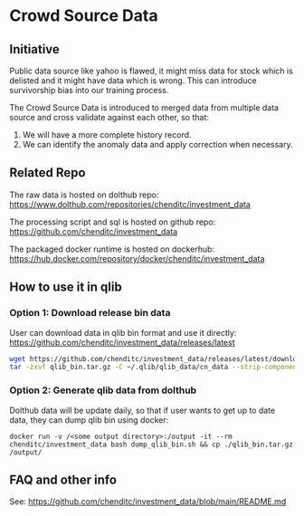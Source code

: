 # Crowd Source Data

## Initiative
Public data source like yahoo is flawed, it might miss data for stock which is delisted and it might have data which is wrong. This can introduce survivorship bias into our training process.

The Crowd Source Data is introduced to merged data from multiple data source and cross validate against each other, so that:
1. We will have a more complete history record.
2. We can identify the anomaly data and apply correction when necessary.

## Related Repo
The raw data is hosted on dolthub repo: https://www.dolthub.com/repositories/chenditc/investment_data

The processing script and sql is hosted on github repo: https://github.com/chenditc/investment_data

The packaged docker runtime is hosted on dockerhub: https://hub.docker.com/repository/docker/chenditc/investment_data

## How to use it in qlib
### Option 1: Download release bin data
User can download data in qlib bin format and use it directly: https://github.com/chenditc/investment_data/releases/latest
```bash
wget https://github.com/chenditc/investment_data/releases/latest/download/qlib_bin.tar.gz
tar -zxvf qlib_bin.tar.gz -C ~/.qlib/qlib_data/cn_data --strip-components=2
```

### Option 2: Generate qlib data from dolthub
Dolthub data will be update daily, so that if user wants to get up to date data, they can dump qlib bin using docker:
```
docker run -v /<some output directory>:/output -it --rm chenditc/investment_data bash dump_qlib_bin.sh && cp ./qlib_bin.tar.gz /output/
```

## FAQ and other info
See: https://github.com/chenditc/investment_data/blob/main/README.md
